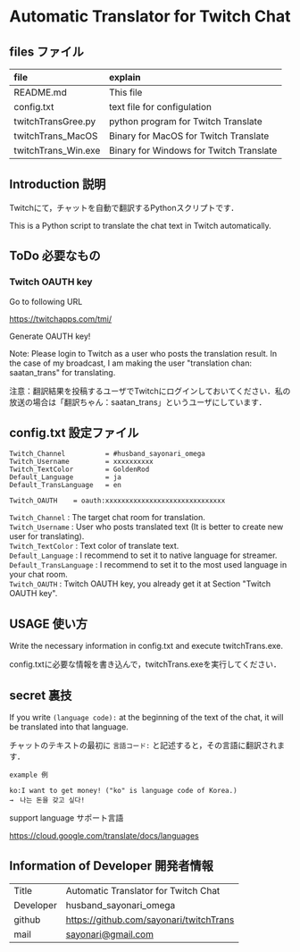 # Automatic Translator for Twitch Chat

## files ファイル
|file|explain|
|:-|:-|
|README.md           |This file                                 |
|config.txt          |text file for configulation               |
|twitchTransGree.py  |python program for Twitch Translate       |
|twitchTrans_MacOS   |Binary for MacOS for Twitch Translate     |
|twitchTrans_Win.exe |Binary for Windows for Twitch Translate   |

## Introduction 説明
Twitchにて，チャットを自動で翻訳するPythonスクリプトです．

This is a Python script to translate the chat text in Twitch automatically.

## ToDo 必要なもの

### Twitch OAUTH key
Go to following URL

https://twitchapps.com/tmi/

Generate OAUTH key!

Note: Please login to Twitch as a user who posts the translation result. In the case of my broadcast, I am making the user "translation chan: saatan_trans" for translating.

注意：翻訳結果を投稿するユーザでTwitchにログインしておいてください．私の放送の場合は「翻訳ちゃん：saatan_trans」というユーザにしています．


## config.txt 設定ファイル
```
Twitch_Channel          = #husband_sayonari_omega
Twitch_Username         = xxxxxxxxxx
Twitch_TextColor        = GoldenRod
Default_Language        = ja
Default_TransLanguage   = en

Twitch_OAUTH    = oauth:xxxxxxxxxxxxxxxxxxxxxxxxxxxxxx
```

`Twitch_Channel` : The target chat room for translation.  
`Twitch_Username` : User who posts translated text (It is better to create new user for translating).  
`Twitch_TextColor` : Text color of translate text.  
`Default_Language` : I recommend to set it to native language for streamer.  
`Default_TransLanguage` : I recommend to set it to the most used language in your chat room.  
`Twitch_OAUTH` : Twitch OAUTH key, you already get it at Section "Twitch OAUTH key".  

## USAGE 使い方
Write the necessary information in config.txt and execute twitchTrans.exe.

config.txtに必要な情報を書き込んで，twitchTrans.exeを実行してください．

## secret 裏技
If you write `(language code):` at the beginning of the text of the chat, it will be translated into that language.

チャットのテキストの最初に `言語コード:` と記述すると，その言語に翻訳されます．
```
example 例

ko:I want to get money! ("ko" is language code of Korea.)
→　나는 돈을 갖고 싶다! 
```

support language サポート言語

https://cloud.google.com/translate/docs/languages

## Information of Developer 開発者情報

| | |
|:-|:-|
|Title       |Automatic Translator for Twitch Chat      |
|Developer   |husband_sayonari_omega                    |
|github      |https://github.com/sayonari/twitchTrans   |
|mail        |sayonari@gmail.com                        |
